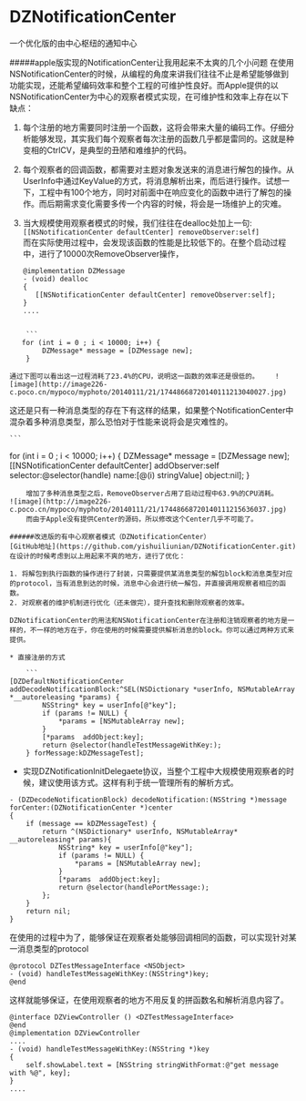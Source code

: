 DZNotificationCenter
====================

一个优化版的由中心枢纽的通知中心

#####apple版实现的NotificationCenter让我用起来不太爽的几个小问题
在使用NSNotificationCenter的时候，从编程的角度来讲我们往往不止是希望能够做到功能实现，还能希望编码效率和整个工程的可维护性良好。而Apple提供的以NSNotificationCenter为中心的观察者模式实现，在可维护性和效率上存在以下缺点：

1. 每个注册的地方需要同时注册一个函数，这将会带来大量的编码工作。仔细分析能够发现，其实我们每个观察者每次注册的函数几乎都是雷同的。这就是种变相的CtrlCV，是典型的丑陋和难维护的代码。
2. 每个观察者的回调函数，都需要对主题对象发送来的消息进行解包的操作。从UserInfo中通过KeyValue的方式，将消息解析出来，而后进行操作。试想一下，工程中有100个地方，同时对前面中在响应变化的函数中进行了解包的操作。而后期需求变化需要多传一个内容的时候，将会是一场维护上的灾难。
3. 当大规模使用观察者模式的时候，我们往往在dealloc处加上一句:  
	`[[NSNotificationCenter defaultCenter] removeObserver:self]`  
	而在实际使用过程中，会发现该函数的性能是比较低下的。在整个启动过程中，进行了10000次RemoveObserver操作，
		
	```
	@implementation DZMessage
	- (void) dealloc
	{
 	   [[NSNotificationCenter defaultCenter] removeObserver:self];
	}
	....
```
	
	```
   for (int i = 0 ; i < 10000; i++) {
        DZMessage* message = [DZMessage new];
    }
```
	通过下图可以看出这一过程消耗了23.4%的CPU，说明这一函数的效率还是很低的。	![image](http://image226-c.poco.cn/mypoco/myphoto/20140111/21/17448668720140111213040027.jpg)
这还是只有一种消息类型的存在下有这样的结果，如果整个NotificationCenter中混杂着多种消息类型，那么恐怕对于性能来说将会是灾难性的。  

	```
   for (int i = 0 ; i < 10000; i++) {
        DZMessage* message = [DZMessage new];
        [[NSNotificationCenter defaultCenter] addObserver:self selector:@selector(handle) name:[@(i) stringValue] object:nil];
    }
```
	增加了多种消息类型之后，RemoveObserver占用了启动过程中63.9%的CPU消耗。
![image](http://image226-c.poco.cn/mypoco/myphoto/20140111/21/17448668720140111215636037.jpg)
	而由于Apple没有提供Center的源码，所以修改这个Center几乎不可能了。

######改进版的有中心观察者模式（DZNotificationCenter）
[GitHub地址](https://github.com/yishuiliunian/DZNotificationCenter.git)
在设计的时候考虑到以上用起来不爽的地方，进行了优化：

1. 将解包到执行函数的操作进行了封装，只需要提供某消息类型的解包block和消息类型对应的protocol，当有消息到达的时候，消息中心会进行统一解包，并直接调用观察者相应的函数。
2. 对观察者的维护机制进行优化（还未做完），提升查找和删除观察者的效率。

DZNotificationCenter的用法和NSNotificationCenter在注册和注销观察者的地方是一样的，不一样的地方在于，你在使用的时候需要提供解析消息的block。你可以通过两种方式来提供。

* 直接注册的方式

	```
[DZDefaultNotificationCenter addDecodeNotificationBlock:^SEL(NSDictionary *userInfo, NSMutableArray *__autoreleasing *params) {
        NSString* key = userInfo[@"key"];
        if (params != NULL) {
            *params = [NSMutableArray new];
        }
        [*params  addObject:key];
        return @selector(handleTestMessageWithKey:);
    } forMessage:kDZMessageTest];
```

* 实现DZNotificationInitDelegaete协议，当整个工程中大规模使用观察者的时候，建议使用该方式。这样有利于统一管理所有的解析方式。

```
- (DZDecodeNotificationBlock) decodeNotification:(NSString *)message forCenter:(DZNotificationCenter *)center
{
    if (message == kDZMessageTest) {
        return ^(NSDictionary* userInfo, NSMutableArray* __autoreleasing* params){
            NSString* key = userInfo[@"key"];
            if (params != NULL) {
                *params = [NSMutableArray new];
            }
            [*params  addObject:key];
            return @selector(handlePortMessage:);
        };
    }
    return nil;
}
```

在使用的过程中为了，能够保证在观察者处能够回调相同的函数，可以实现针对某一消息类型的protocol

```
@protocol DZTestMessageInterface <NSObject>
- (void) handleTestMessageWithKey:(NSString*)key;
@end
```

这样就能够保证，在使用观察者的地方不用反复的拼函数名和解析消息内容了。

```
@interface DZViewController () <DZTestMessageInterface>
@end
@implementation DZViewController
....
- (void) handleTestMessageWithKey:(NSString *)key
{
    self.showLabel.text = [NSString stringWithFormat:@"get message with %@", key];
}
....
```

